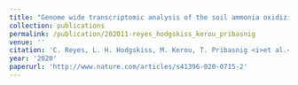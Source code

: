 ```yaml
---
title: "Genome wide transcriptomic analysis of the soil ammonia oxidizing archaeon Nitrososphaera viennensis upon exposure to copper limitation"
collection: publications
permalink: /publication/202011-reyes_hodgskiss_kerou_pribasnig
venue: ''
citation: 'C. Reyes, L. H. Hodgskiss, M. Kerou, T. Pribasnig <i>et al.</i>. <b>Genome wide transcriptomic analysis of the soil ammonia oxidizing archaeon Nitrososphaera viennensis upon exposure to copper limitation</b>, <i>ISME J,</i> November 2020'
year: '2020'
paperurl: 'http://www.nature.com/articles/s41396-020-0715-2'
---
```


